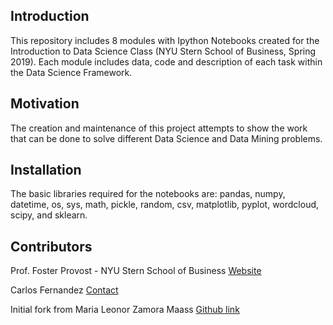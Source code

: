 ## Introduction

This repository includes 8 modules with Ipython Notebooks created for the Introduction to Data Science Class (NYU Stern School of Business, Spring 2019). Each module includes data, code and description of each task within the Data Science Framework.


## Motivation

The creation and maintenance of this project attempts to show the work that can be done to solve different Data Science and Data Mining problems. 


## Installation

The basic libraries required for the notebooks are: pandas, numpy, datetime, os, sys, math, pickle, random, csv, matplotlib, pyplot, wordcloud, scipy, and sklearn.


## Contributors

Prof. Foster Provost - NYU Stern School of Business [Website](http://people.stern.nyu.edu/fprovost/)

Carlos Fernandez [Contact](https://www.linkedin.com/in/ferlocar/)

Initial fork from Maria Leonor Zamora Maass [Github link](https://github.com/mariazm/Spring2017_ProfFosterProvost)
